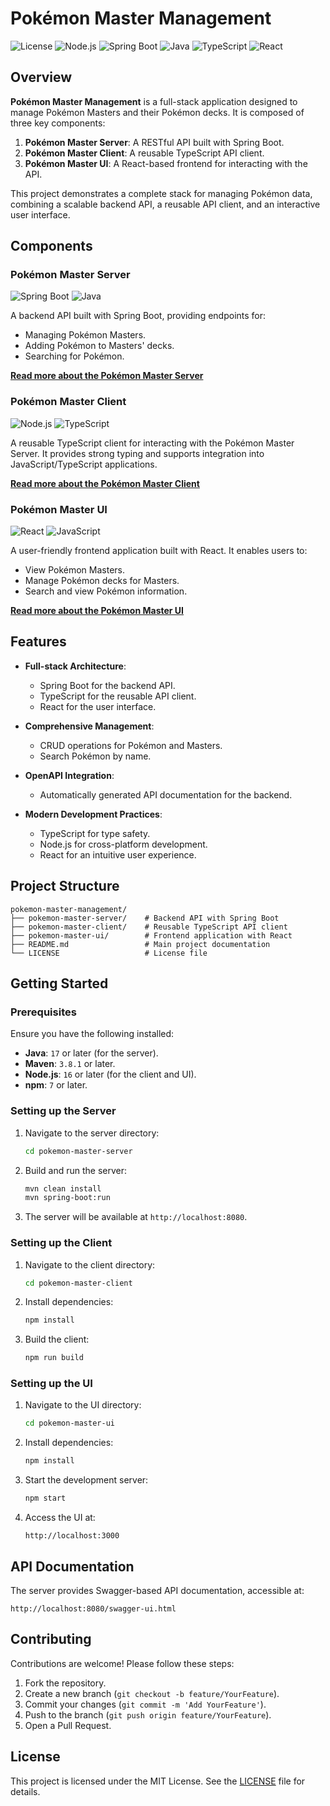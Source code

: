 # Pokémon Master Management

![License](https://img.shields.io/github/license/trustlreis/pokemon-master-management)
![Node.js](https://img.shields.io/badge/Node.js-%3E%3D16-brightgreen)
![Spring Boot](https://img.shields.io/badge/Spring%20Boot-2.7.0-brightgreen)
![Java](https://img.shields.io/badge/Java-17%2B-blue)
![TypeScript](https://img.shields.io/badge/TypeScript-5.0-blue)
![React](https://img.shields.io/badge/React-18.0+-61DAFB)

## Overview

**Pokémon Master Management** is a full-stack application designed to manage Pokémon Masters and their Pokémon decks. It is composed of three key components:

1. **Pokémon Master Server**: A RESTful API built with Spring Boot.
2. **Pokémon Master Client**: A reusable TypeScript API client.
3. **Pokémon Master UI**: A React-based frontend for interacting with the API.

This project demonstrates a complete stack for managing Pokémon data, combining a scalable backend API, a reusable API client, and an interactive user interface.


## Components

### Pokémon Master Server

![Spring Boot](https://img.shields.io/badge/Spring%20Boot-2.7.0-brightgreen)
![Java](https://img.shields.io/badge/Java-17%2B-blue)

A backend API built with Spring Boot, providing endpoints for:
- Managing Pokémon Masters.
- Adding Pokémon to Masters' decks.
- Searching for Pokémon.

[**Read more about the Pokémon Master Server**](./pokemon-master-server/README.md)


### Pokémon Master Client

![Node.js](https://img.shields.io/badge/Node.js-%3E%3D16-brightgreen)
![TypeScript](https://img.shields.io/badge/TypeScript-5.0-blue)

A reusable TypeScript client for interacting with the Pokémon Master Server. It provides strong typing and supports integration into JavaScript/TypeScript applications.

[**Read more about the Pokémon Master Client**](./pokemon-master-client/README.md)


### Pokémon Master UI

![React](https://img.shields.io/badge/React-18.0+-61DAFB)
![JavaScript](https://img.shields.io/badge/JavaScript-ES6+-yellow)

A user-friendly frontend application built with React. It enables users to:
- View Pokémon Masters.
- Manage Pokémon decks for Masters.
- Search and view Pokémon information.

[**Read more about the Pokémon Master UI**](./pokemon-master-ui/README.md)


## Features

- **Full-stack Architecture**:
  - Spring Boot for the backend API.
  - TypeScript for the reusable API client.
  - React for the user interface.

- **Comprehensive Management**:
  - CRUD operations for Pokémon and Masters.
  - Search Pokémon by name.

- **OpenAPI Integration**:
  - Automatically generated API documentation for the backend.

- **Modern Development Practices**:
  - TypeScript for type safety.
  - Node.js for cross-platform development.
  - React for an intuitive user experience.


## Project Structure

```
pokemon-master-management/
├── pokemon-master-server/    # Backend API with Spring Boot
├── pokemon-master-client/    # Reusable TypeScript API client
├── pokemon-master-ui/        # Frontend application with React
├── README.md                 # Main project documentation
└── LICENSE                   # License file
```


## Getting Started

### Prerequisites

Ensure you have the following installed:
- **Java**: `17` or later (for the server).
- **Maven**: `3.8.1` or later.
- **Node.js**: `16` or later (for the client and UI).
- **npm**: `7` or later.


### Setting up the Server

1. Navigate to the server directory:
   ```bash
   cd pokemon-master-server
   ```

2. Build and run the server:
   ```bash
   mvn clean install
   mvn spring-boot:run
   ```

3. The server will be available at `http://localhost:8080`.


### Setting up the Client

1. Navigate to the client directory:
   ```bash
   cd pokemon-master-client
   ```

2. Install dependencies:
   ```bash
   npm install
   ```

3. Build the client:
   ```bash
   npm run build
   ```


### Setting up the UI

1. Navigate to the UI directory:
   ```bash
   cd pokemon-master-ui
   ```

2. Install dependencies:
   ```bash
   npm install
   ```

3. Start the development server:
   ```bash
   npm start
   ```

4. Access the UI at:
   ```
   http://localhost:3000
   ```


## API Documentation

The server provides Swagger-based API documentation, accessible at:
```
http://localhost:8080/swagger-ui.html
```


## Contributing

Contributions are welcome! Please follow these steps:

1. Fork the repository.
2. Create a new branch (`git checkout -b feature/YourFeature`).
3. Commit your changes (`git commit -m 'Add YourFeature'`).
4. Push to the branch (`git push origin feature/YourFeature`).
5. Open a Pull Request.


## License

This project is licensed under the MIT License. See the [LICENSE](./LICENSE.md) file for details.
